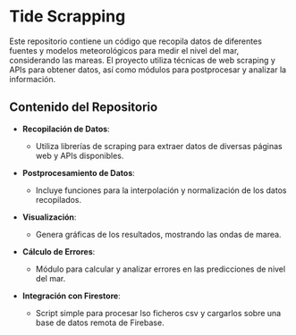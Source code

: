 # Tide Scrapping

Este repositorio contiene un código que recopila datos de diferentes fuentes y modelos meteorológicos para medir el nivel del mar, considerando las mareas. El proyecto utiliza técnicas de web scraping y APIs para obtener datos, así como módulos para postprocesar y analizar la información.

## Contenido del Repositorio

- **Recopilación de Datos**: 
  - Utiliza librerías de scraping para extraer datos de diversas páginas web y APIs disponibles.
  
- **Postprocesamiento de Datos**: 
  - Incluye funciones para la interpolación y normalización de los datos recopilados.
  
- **Visualización**: 
  - Genera gráficas de los resultados, mostrando las ondas de marea.

- **Cálculo de Errores**: 
  - Módulo para calcular y analizar errores en las predicciones de nivel del mar.

- **Integración con Firestore**:
  - Script simple para procesar lso ficheros csv y cargarlos sobre una base de datos remota de Firebase.

